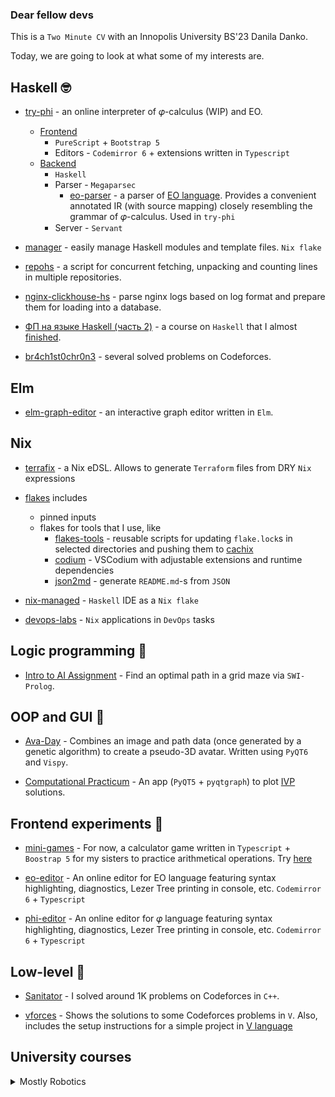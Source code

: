 ### Dear fellow devs

This is a `Two Minute CV` with an Innopolis University BS'23 Danila Danko.

Today, we are going to look at what some of my interests are.

## Haskell 🤓

* [try-phi](https://github.com/objectionary/try-phi) - an online interpreter of 𝜑-calculus (WIP) and EO.

  * [Frontend](https://github.com/objectionary/try-phi/tree/main/front)
    * `PureScript` + `Bootstrap 5`
    * Editors - `Codemirror 6` + extensions written in `Typescript`
  * [Backend](https://github.com/objectionary/try-phi/tree/main/back)
    * `Haskell`
    * Parser - `Megaparsec`
      * [eo-parser](https://github.com/deemp/eo-utils) - a parser of [EO language](https://github.com/objectionary/eo). Provides a convenient annotated IR (with source mapping) closely resembling the grammar of 𝜑-calculus. Used in `try-phi`
    * Server - `Servant`

* [manager](https://github.com/deemp/flakes/tree/main/manager#readme) - easily manage Haskell modules and template files. `Nix flake`

* [repohs](https://github.com/deemp/repohs#readme) - a script for concurrent fetching, unpacking and counting lines in multiple repositories.

* [nginx-clickhouse-hs](https://github.com/deemp/nginx-clickhouse-hs#readme) - parse nginx logs based on log format and prepare them for loading into a database.

* [ФП на языке Haskell (часть 2)](https://stepik.org/cert/1492090) - a course on `Haskell` that I almost [finished](https://stepik.org/users/124553190).

* [br4ch1st0chr0n3](https://codeforces.com/submissions/brachistochrone) - several solved problems on Codeforces.

## Elm

* [elm-graph-editor](https://github.com/deemp/elm-graph-editor) - an interactive graph editor written in `Elm`.

## Nix

* [terrafix](https://github.com/deemp/terrafix) - a Nix eDSL. Allows to generate `Terraform` files from DRY `Nix` expressions

* [flakes](https://github.com/deemp/flakes) includes
  * pinned inputs
  * flakes for tools that I use, like
    * [flakes-tools](https://github.com/deemp/flakes/tree/main/flake-tools) - reusable scripts for updating `flake.lock`s in selected directories and pushing them to [cachix](https://www.cachix.org/)
    * [codium](https://github.com/deemp/flakes/tree/main/codium) - VSCodium with adjustable extensions and runtime dependencies
    * [json2md](https://github.com/deemp/flakes/tree/main/json2md) - generate `README.md`-s from `JSON`

* [nix-managed](https://github.com/deemp/nix-managed) - `Haskell` IDE as a `Nix flake`

* [devops-labs](https://github.com/deemp/devops-labs) - `Nix` applications in `DevOps` tasks

## Logic programming 🤯

* [Intro to AI Assignment](https://github.com/deemp/AI) - Find an optimal path in a grid maze via `SWI-Prolog`.

## OOP and GUI 🥸

* [Ava-Day](https://github.com/RO-DIS/Ava-day) - Combines an image and path data (once generated by a genetic algorithm) to create a pseudo-3D avatar. Written using `PyQT6` and `Vispy`.

* [Computational Practicum](https://github.com/br4ch1st0chr0n3/ComputationalPracticum) - An app (`PyQT5` + `pyqtgraph`) to plot [IVP](https://en.wikipedia.org/wiki/Initial_value_problem) solutions.

## Frontend experiments 🤕

* [mini-games](https://github.com/br4ch1st0chr0n3/mini-games) - For now, a calculator game written in `Typescript` + `Boostrap 5` for my sisters to practice arithmetical operations. Try [here](https://br4ch1st0chr0n3.github.io/mini-games/)

* [eo-editor](https://github.com/br4ch1st0chr0n3/eo-editor) - An online editor for EO language featuring syntax highlighting, diagnostics, Lezer Tree printing in console, etc. `Codemirror 6` + `Typescript`

* [phi-editor](https://github.com/br4ch1st0chr0n3/phi-editor) - An online editor for 𝜑 language featuring syntax highlighting, diagnostics, Lezer Tree printing in console, etc. `Codemirror 6` + `Typescript`

## Low-level 🤠

* [Sanitator](https://codeforces.com/profile/sanitator) - I solved around 1K problems on Codeforces in `C++`.

* [vforces](https://github.com/br4ch1st0chr0n3/vforces) - Shows the solutions to some Codeforces problems in `V`. Also, includes the setup instructions for a simple project in [V language](https://github.com/vlang/v)

## University courses

<details>
 <summary>Mostly Robotics</summary>

* [Project 32](https://github.com/br4ch1st0chr0n3/Project-32) - A setup for an olympiad during `Differential Equations` F20 course. The rule was to use `Mathematica` for all solutions

* [F21-TM](https://github.com/br4ch1st0chr0n3/F21TM) - A repository for the `Theoretical mechanics` course. `Python`

* [F21-Meh](https://github.com/br4ch1st0chr0n3/F21Meh) - A repository for the `Mechatronics` course. `Python`

* [F21-FoR](https://github.com/br4ch1st0chr0n3/F21FoR) - A repository for the `Fundamentals of Robotics` course. `Python`

* [F21-RoS](https://github.com/br4ch1st0chr0n3/robotic_systems_labs) - A repository for the `Fundamentals of Robotics` course. `Python`

* [S22-MM](https://github.com/br4ch1st0chr0n3/M-and-Ms) - A repository for the `Fundamentals of Robotics` course. `Python`

* [S22-MM](https://github.com/br4ch1st0chr0n3/M-and-Ms) - A repository for the `Mechanics and Machines` course. `Python`

* [S22-ANC](https://github.com/br4ch1st0chr0n3/ANC) - A repository for the `Applied Nonlinear control` course. `Python`

* [S22-S&S](https://github.com/br4ch1st0chr0n3/S22-sensors-and-sensing) - A repository for the `Sensors and Sensing` course. `Python`

</details>
